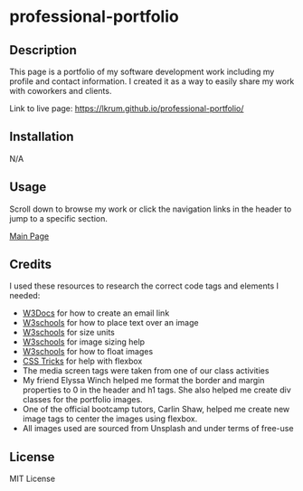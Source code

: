 # professional-portfolio

## Description
This page is a portfolio of my software development work including my profile and contact information. I created it as a way to easily share my work with coworkers and clients.

Link to live page: https://lkrum.github.io/professional-portfolio/

## Installation
N/A

## Usage
Scroll down to browse my work or click the navigation links in the header to jump to a specific section.

[Main Page](./assets/images/Portfolioscreenshot.jpg)

## Credits

I used these resources to research the correct code tags and elements I needed:

- [W3Docs](https://www.w3docs.com/snippets/html/how-to-create-mailto-links.html) for how to create an email link
- [W3schools](https://www.w3schools.com/howto/howto_css_image_text.asp#gsc.tab=0) for how to place text over an image
- [W3schools](https://www.w3schools.com/cssref/css_units.php) for size units
- [W3schools](https://www.w3schools.com/css/css3_images.asp) for image sizing help
- [W3schools](https://www.w3schools.com/css/css_float.asp) for how to float images
- [CSS Tricks](https://css-tricks.com/snippets/css/a-guide-to-flexbox/#aa-flexbox-properties) for help with flexbox
- The media screen tags were taken from one of our class activities
- My friend Elyssa Winch helped me format the border and margin properties to 0 in the header and h1 tags. She also helped me create div classes for the portfolio images.
- One of the official bootcamp tutors, Carlin Shaw, helped me create new image tags to center the images using flexbox.
- All images used are sourced from Unsplash and under terms of free-use 


## License
MIT License


